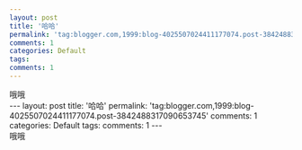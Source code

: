 ```yaml
---
layout: post
title: '哈哈'
permalink: 'tag:blogger.com,1999:blog-4025507024411177074.post-3842488317090653745'
comments: 1
categories: Default
tags: 
comments: 1
---
```

<meta content="text/html; charset=utf-8" http-equiv="Content-Type"/>

<div>哦哦</div>---
layout: post
title: '哈哈'
permalink: 'tag:blogger.com,1999:blog-4025507024411177074.post-3842488317090653745'
comments: 1
categories: Default
tags: 
comments: 1
---
<meta content="text/html; charset=utf-8" http-equiv="Content-Type"/>

<div>哦哦</div>